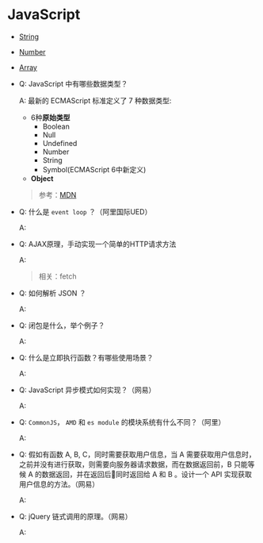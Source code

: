 # JavaScript

- [String](/javascript/string)
- [Number](/javascript/number)
- [Array](/javascript/array)

- Q: JavaScript 中有哪些数据类型？

  A:
  最新的 ECMAScript 标准定义了 7 种数据类型:
  - 6种**原始类型**
    - Boolean
    - Null
    - Undefined
    - Number
    - String
    - Symbol(ECMAScript 6中新定义)
  - **Object**

  > 参考：[MDN](https://developer.mozilla.org/zh-CN/docs/Web/JavaScript/Data_structures)

- Q: 什么是 `event loop` ？（阿里国际UED）

  A:

- Q: AJAX原理，手动实现一个简单的HTTP请求方法

  A:

  > 相关：fetch

- Q: 如何解析 JSON ？

  A:

- Q: 闭包是什么，举个例子？

  A:

- Q: 什么是立即执行函数？有哪些使用场景？

  A:

- Q: JavaScript 异步模式如何实现？（网易）

  A:

- Q: `CommonJS`， `AMD` 和 `es module` 的模块系统有什么不同？（阿里）

  A:

- Q: 假如有函数 A, B, C，同时需要获取用户信息，当 A 需要获取用户信息时，之前并没有进行获取，则需要向服务器请求数据，而在数据返回前，B 只能等候 A 的数据返回，并在返回后同时返回给 A 和 B 。设计一个 API 实现获取用户信息的方法。（网易）

  A:

- Q: jQuery 链式调用的原理。（网易）

  A: